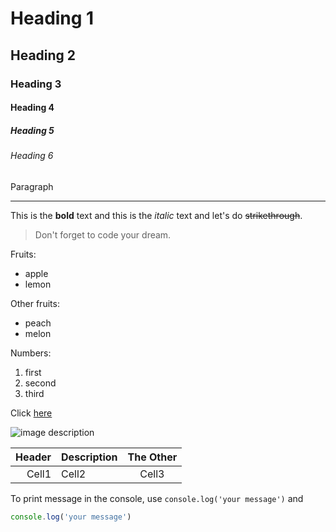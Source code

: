 <!-- Heading -->
# Heading 1
## Heading 2
### Heading 3
#### Heading 4
##### Heading 5
###### Heading 6
Paragraph

<!-- Line -->
___

<!-- Text attribute -->
This is the **bold** text and this is the *italic* text and let's do ~~strikethrough~~.

<!-- Quote -->
>Don't forget to code your dream.

<!-- Bullet list -->
Fruits:
* apple
* lemon

Other fruits:
- peach
- melon

<!-- Number list -->
Numbers:
1. first
2. second
3. third
<!-- r. fourth -->

<!-- Link -->
Click [here]((https://trwit.github.io/))



<!-- Image -->
![image description](https://codeit-images.s3.ap-northeast-2.amazonaws.com/tutorials/2/Untitled%20%282%29.png)

<!-- Table -->
|Header|Description|The Other|
|--:|:--|:--:|
|Cell1|Cell2|Cell3|

<!-- Code -->
To print message in the console, use `console.log('your message')` and
```ts
console.log('your message')
```

